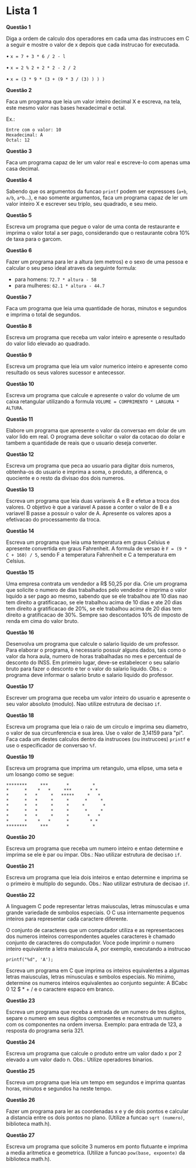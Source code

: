 # Lista 1

**Questão 1**

 Diga a ordem de calculo dos operadores em cada uma das instrucoes em C a seguir e mostre o valor
de x depois que cada instrucao for executada.

• `x = 7 + 3 * 6 / 2 - l`

• `x = 2 % 2 + 2 * 2 - 2 / 2`

• `x = (3 * 9 * (3 + (9 * 3 / (3) ) ) )`

**Questão 2**

 Faca um programa que leia um valor inteiro decimal X e escreva, na tela, este mesmo valor nas bases
hexadecimal e octal.

Ex.:
```
Entre com o valor: 10
Hexadecimal: A
Octal: 12
```

**Questão 3**

 Faca um programa capaz de ler um valor real e escreve-lo com apenas uma casa decimal.

**Questão 4**

 Sabendo que os argumentos da funcao `printf` podem ser expressoes (`a+b`, `a/b`, `a*b`...), e nao somente
argumentos, faca um programa capaz de ler um valor inteiro X e escrever seu triplo, seu quadrado, e
seu meio.

**Questão 5**

 Escreva um programa que pegue o valor de uma conta de restaurante e imprima o valor total a ser
pago, considerando que o restaurante cobra 10% de taxa para o garcom.

**Questão 6**

 Fazer um programa para ler a altura (em metros) e o sexo de uma pessoa e calcular o seu peso ideal
atraves da seguinte formula:

- para homens: `72.7 * altura - 58`
- para mulheres: `62.1 * altura - 44.7`

**Questão 7**

 Faca um programa que leia uma quantidade de horas, minutos e segundos e imprima o total de segundos.

**Questão 8**

 Escreva um programa que receba um valor inteiro e apresente o resultado do valor lido elevado ao
quadrado.

**Questão 9**

 Escreva um programa que leia um valor numerico inteiro e apresente como resultado os seus valores
sucessor e antecessor.

**Questão 10**

 Escreva um programa que calcule e apresente o valor do volume de um caixa retangular utilizando a
formula `VOLUME = COMPRIMENTO * LARGURA * ALTURA`.

**Questão 11**

 Elabore um programa que apresente o valor da conversao em dolar de um valor lido em real. O
programa deve solicitar o valor da cotacao do dolar e tambem a quantidade de reais que o usuario
deseja converter.

**Questão 12**

 Escreva um programa que peca ao usuario para digitar dois numeros, obtenha-os do usuario e imprima
a soma, o produto, a diferenca, o quociente e o resto da divisao dos dois numeros.

**Questão 13**

 Escreva um programa que leia duas variaveis A e B e efetue a troca dos valores. O objetivo  ́e que a
variavel A passe a conter o valor de B e a variavel B passe a possuir o valor de A. Apresente os valores
apos a efetivacao do processamento da troca.

**Questão 14**

 Escreva um programa que leia uma temperatura em graus Celsius e apresente convertida em graus
Fahrenheit. A formula de versao ́e `F = (9 * C + 160) / 5`, sendo F a temperatura Fahrenheit e C a
temperatura em Celsius.

**Questão 15**

 Uma empresa contrata um vendedor a R$ 50,25 por dia. Crie um programa que solicite o numero de
dias trabalhados pelo vendedor e imprima o valor lıquido a ser pago ao mesmo, sabendo que se ele
trabalhou ate 10 dias nao tem direito a gratificacao, se ele trabalhou acima de 10 dias e ate 20 dias
tem direito a gratificacao de 20%, se ele trabalhou acima de 20 dias tem direito a gratificacao de 30%.
Sempre sao descontados 10% de imposto de renda em cima do valor bruto.

**Questão 16**

 Desenvolva um programa que calcule o salario liquido de um professor. Para elaborar o programa, ́e
necessario possuir alguns dados, tais como o valor da hora aula, numero de horas trabalhadas no mes e
percentual de desconto do INSS. Em primeiro lugar, deve-se estabelecer o seu salario bruto para fazer
o desconto e ter o valor do salario liquido. Obs.: o programa deve informar o salario bruto e salario
liquido do professor.

**Questão 17**

 Escrever um programa que receba um valor inteiro do usuario e apresente o seu valor absoluto (modulo).
Nao utilize estrutura de decisao `if`.

**Questão 18**

 Escreva um programa que leia o raio de um circulo e imprima seu diametro, o valor de sua circunferencia
e sua ́area. Use o valor de 3,14159 para "pi". Faca cada um destes calculos dentro da instrucoes (ou
instrucoes) `printf` e use o especificador de conversao `%f`.

**Questão 19**

 Escreva um programa que imprima um retangulo, uma elipse, uma seta e um losango como se segue:

 ```
 ********     ***       *         *
 *      *    *   *     ***       * *
 *      *   *     *   *****     *   *
 *      *   *     *     *      *     *
 *      *   *     *     *     *       *
 *      *   *     *     *      *     *
 *      *   *     *     *       *   *
 *      *    *   *      *        * *
 ********     ***       *         *
 ```

**Questão 20**

 Escreva um programa que receba um numero inteiro e entao determine e imprima se ele ́e par ou ́ımpar.
Obs.: Nao utilizar estrutura de decisao `if`.

**Questão 21**

 Escreva um programa que leia dois inteiros e entao determine e imprima se o primeiro ́e multiplo do
segundo. Obs.: Nao utilizar estrutura de decisao `if`.

**Questão 22**

 A linguagem C pode representar letras maiusculas, letras minusculas e uma grande variedade de
sımbolos especiais. O C usa internamente pequenos inteiros para representar cada caractere diferente.

O conjunto de caracteres que um computador utiliza e as representacoes dos numeros inteiros correspondentes aqueles caracteres ́e chamado conjunto de caracteres do computador. Voce pode imprimir o numero inteiro equivalente a letra maiuscula A, por exemplo, executando a instrucao

`printf("%d", 'A');`

Escreva um programa em C que imprima os inteiros equivalentes a algumas letras maiusculas, letras
minusculas e sımbolos especiais. No minimo, determine os numeros inteiros equivalentes ao conjunto
seguinte: A BCabc 0 12 $ * + / e o caractere espaco em branco.

**Questão 23**

 Escreva um programa que receba a entrada de um numero de tres digitos, separe o numero em seus digitos componentes e reconstrua um numero com os componentes na ordem inversa. Exemplo: para entrada de 123, a resposta do programa seria 321.

**Questão 24**

 Escreva um programa que calcule o produto entre um valor dado x por 2 elevado a um valor dado n.
Obs.: Utilize operadores binarios.

**Questão 25**

 Escreva um programa que leia um tempo em segundos e imprima quantas horas, minutos e segundos ha neste tempo.

**Questão 26**

 Fazer um programa para ler as coordenadas x e y de dois pontos e calcular a distancia entre os dois pontos no plano. (Utilize a funcao `sqrt (numero)`, biblioteca math.h).

**Questão 27**

 Escreva um programa que solicite 3 numeros em ponto flutuante e imprima a media aritmetica e geometrica. (Utilize a funcao `pow(base, expoente)` da biblioteca math.h).
